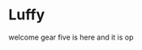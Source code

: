 # Luffy
welcome
gear five is here and it is op 
 
 
   
  
      
                       
                      
                                  
                                                  
                           
                             
                  
       
   
 
